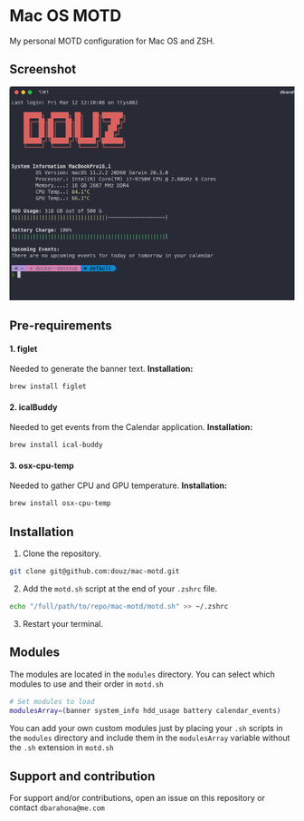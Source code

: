 # Mac OS MOTD
My personal MOTD configuration for Mac OS and ZSH.

## Screenshot
![screenshot1](/images/screen1.png)

## Pre-requirements
#### 1. figlet
Needed to generate the banner text.
**Installation:**
```bash
brew install figlet
```
#### 2. icalBuddy
Needed to get events from the Calendar application.
**Installation:**
```bash
brew install ical-buddy
```
#### 3. osx-cpu-temp
Needed to gather CPU and GPU temperature.
**Installation:**
```bash
brew install osx-cpu-temp
```

## Installation
1. Clone the repository.
```bash
git clone git@github.com:douz/mac-motd.git
```
2. Add the `motd.sh` script at the end of your `.zshrc` file.
```bash
echo "/full/path/to/repo/mac-motd/motd.sh" >> ~/.zshrc
```
3. Restart your terminal.

## Modules
The modules are located in the `modules` directory. You can select which modules to use and their order in `motd.sh`
```bash
# Set modules to load
modulesArray=(banner system_info hdd_usage battery calendar_events)
```

You can add your own custom modules just by placing your `.sh` scripts in the `modules` directory and include them in the `modulesArray` variable without the `.sh` extension in `motd.sh`

## Support and contribution
For support and/or contributions, open an issue on this repository or contact `dbarahona@me.com`